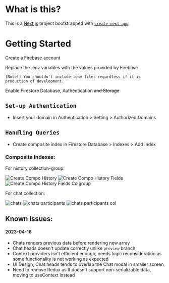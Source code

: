 # What is this?
This is a [Next.js](https://nextjs.org/) project bootstrapped with [`create-next-app`](https://github.com/vercel/next.js/tree/canary/packages/create-next-app).

# Getting Started

Create a Firebase account

Replace the .env variables with the values
provided by Firebase

`[Note!] You shouldn't include .env files regardless if it is
production of development.`

Enable Firestore Database,
Authentication ~~and Storage~~

## `Set-up Authentication`
- Insert your domain in Authentication > Setting > Authorized Domains

## `Handling Queries`
- Create composite index in Firestore Database > Indexes > Add Index

### Composite Indexes:


For history collection-group:


![Create Compo History](https://user-images.githubusercontent.com/75870962/232265428-5a4e4c76-d282-4aba-a204-501b63b0cab7.png)
![Create Compo History Fields](https://user-images.githubusercontent.com/75870962/232265430-6adb1977-3d1e-4e3d-9387-a9835b11f13f.png)
![Create Compo History Fields Colgroup](https://user-images.githubusercontent.com/75870962/232265449-9ea5691c-9e03-4834-b898-4917c0545908.png)


For chat collection:


![chats](https://user-images.githubusercontent.com/75870962/232265486-cd8a3968-3416-4c9c-ab44-e6c3a31767b2.png)
![chats participants](https://user-images.githubusercontent.com/75870962/232265488-72e64150-9c52-42b7-b033-b0c8d9e2740b.png)
![chats participants col](https://user-images.githubusercontent.com/75870962/232265490-9f998f66-56c2-4635-a12d-e096335ec23b.png)




## Known Issues:

#### 2023-04-16
- Chats renders previous data before rendering new array
- Chat heads doesn't update correctly unlike `preview` branch
- Context providers isn't efficient enough, needs logic reconsideration as some functionality is not working as expected
- UI Design, Chat heads tends to overlap the Chat modal in smaller screen
- Need to remove Redux as It doesn't support non-serializable data, moving to useContext instead
